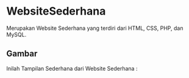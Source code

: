 # WebsiteSederhana
Merupakan Website Sederhana yang terdiri dari HTML, CSS, PHP, dan MySQL.

## Gambar
Inilah Tampilan Sederhana dari Website Sederhana :
[](https://github.com/inzaghipa1709/WebsiteSederhana/blob/main/images/dynamic-simple-website.png)

